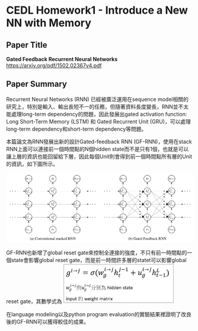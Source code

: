 # CEDL Homework1 - Introduce a New NN with Memory 

## Paper Title
**Gated Feedback Recurrent Neural Networks** <br>
https://arxiv.org/pdf/1502.02367v4.pdf

## Paper Summary
Recurrent Neural Networks (RNN) 已經被廣泛運用在sequence model相關的研究上，特別是輸入、輸出長短不一的任務，但隨著資料長度變長，RNN並不太能處理long-term dependency的問題，因此發展出gated activation function: Long Short-Term Memory (LSTM) 和 Gated Recurrent Unit (GRU)，可以處理long-term dependency和short-term dependency等問題。

本篇論文為RNN發展出新的設計Gated-feedback RNN (GF-RNN)，使用在stack RNN上面可以連接前一個時間點的N個hidden state而不是只有1個，也就是可以讓上層的資訊也能回留給下層，因此每個Unit則會得到前一個時間點所有層的Unit的資訊，如下圖所示。
	
  <img src=/image/1.png width=800 />
  
GF-RNN也新增了global reset gate來控制全連接的強度，不只有前一時間點的一個state會影響global reset gate，而是前一時間許多層的statet可以影響global reset gate，其數學式為
  <img src=/image/2.png width=300 />
  
  
  
  
  
  
  
  在language modeling以及python program evaluation的實驗結果裡證明了改良後的GF-RNN可以獲得較佳的成果。
	





